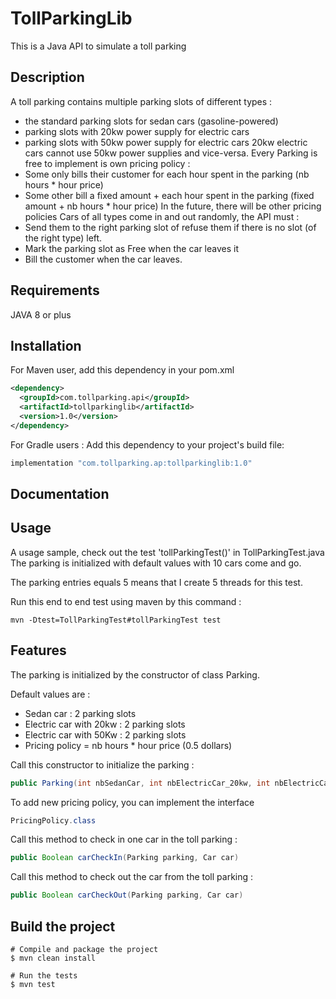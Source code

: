 # TollParkingLib

This is a Java API to simulate a toll parking

## Description

A toll parking contains multiple parking slots of different types :
- the standard parking slots for sedan cars (gasoline-powered)
- parking slots with 20kw power supply for electric cars
- parking slots with 50kw power supply for electric cars
20kw electric cars cannot use 50kw power supplies and vice-versa.
Every Parking is free to implement is own pricing policy :
- Some only bills their customer for each hour spent in the parking (nb hours * hour price)
- Some other bill a fixed amount + each hour spent in the parking (fixed amount + nb hours *
hour price)
In the future, there will be other pricing policies
Cars of all types come in and out randomly, the API must :
- Send them to the right parking slot of refuse them if there is no slot (of the right type) left.
- Mark the parking slot as Free when the car leaves it
- Bill the customer when the car leaves.

## Requirements
JAVA 8 or plus

## Installation
For Maven user, add this dependency in your pom.xml
```xml
<dependency>
  <groupId>com.tollparking.api</groupId>
  <artifactId>tollparkinglib</artifactId>
  <version>1.0</version>
</dependency>
```

For Gradle users :
Add this dependency to your project's build file:
```groovy
implementation "com.tollparking.ap:tollparkinglib:1.0"
```
## Documentation

## Usage 

A usage sample, check out the test 'tollParkingTest()' in TollParkingTest.java
The parking is initialized with default values with 10 cars come and go.

The parking entries equals 5 means that I create 5 threads for this test.

Run this end to end test using maven by this command :
```
mvn -Dtest=TollParkingTest#tollParkingTest test
```

## Features

The parking is initialized by the constructor of class Parking. 

Default values are : 
- Sedan car : 2 parking slots
- Electric car with 20kw : 2 parking slots
- Electric car with 50Kw : 2 parking slots
- Pricing policy = nb hours * hour price (0.5 dollars)

Call this constructor to initialize the parking :
```java
public Parking(int nbSedanCar, int nbElectricCar_20kw, int nbElectricCar_50kw, PricingPolicy pricingPolicy)
```

To add new pricing policy, you can implement the interface
```java
PricingPolicy.class
```

Call this method to check in one car in the toll parking : 
```java
public Boolean carCheckIn(Parking parking, Car car)
```

Call this method to check out the car from the toll parking :
```java 
public Boolean carCheckOut(Parking parking, Car car)
```
## Build the project
```shell script
# Compile and package the project
$ mvn clean install

# Run the tests
$ mvn test
```